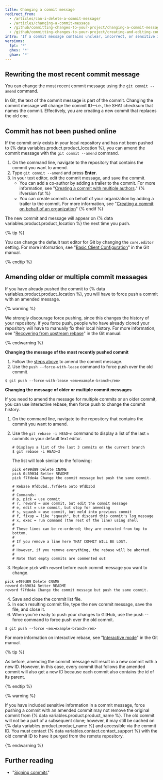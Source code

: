 ```yaml
---
title: Changing a commit message
redirect_from:
  - /articles/can-i-delete-a-commit-message/
  - /articles/changing-a-commit-message
  - /github/committing-changes-to-your-project/changing-a-commit-message
  - /github/committing-changes-to-your-project/creating-and-editing-commits/changing-a-commit-message
intro: 'If a commit message contains unclear, incorrect, or sensitive information, you can amend it locally and push a new commit with a new message to {% data variables.product.product_name %}. You can also change a commit message to add missing information.'
versions:
  fpt: '*'
  ghes: '*'
  ghae: '*'
---
```

## Rewriting the most recent commit message

You can change the most recent commit message using the `git commit --amend` command.

In Git, the text of the commit message is part of the commit. Changing the commit message will change the commit ID--i.e., the SHA1 checksum that names the commit. Effectively, you are creating a new commit that replaces the old one.

## Commit has not been pushed online

If the commit only exists in your local repository and has not been pushed to {% data variables.product.product_location %}, you can amend the commit message with the `git commit --amend` command.

1. On the command line, navigate to the repository that contains the commit you want to amend.
2. Type `git commit --amend` and press **Enter**.
3. In your text editor, edit the commit message, and save the commit.
    - You can add a co-author by adding a trailer to the commit. For more information, see "[Creating a commit with multiple authors](/pull-requests/committing-changes-to-your-project/creating-and-editing-commits/creating-a-commit-with-multiple-authors)."
{% ifversion fpt %}
    - You can create commits on behalf of your organization by adding a trailer to the commit. For more information, see "[Creating a commit on behalf of an organization](/pull-requests/committing-changes-to-your-project/creating-and-editing-commits/creating-a-commit-on-behalf-of-an-organization)"
{% endif %}

The new commit and message will appear on {% data variables.product.product_location %} the next time you push.

{% tip %}

You can change the default text editor for Git by changing the `core.editor` setting. For more information, see "[Basic Client Configuration](https://git-scm.com/book/en/Customizing-Git-Git-Configuration#_basic_client_configuration)" in the Git manual.

{% endtip %}

## Amending older or multiple commit messages

If you have already pushed the commit to {% data variables.product.product_location %}, you will have to force push a commit with an amended message.

{% warning %}

We strongly discourage force pushing, since this changes the history of your repository. If you force push, people who have already cloned your repository will have to manually fix their local history. For more information, see "[Recovering from upstream rebase](https://git-scm.com/docs/git-rebase#_recovering_from_upstream_rebase)" in the Git manual.

{% endwarning %}

**Changing the message of the most recently pushed commit**

1. Follow the [steps above](/articles/changing-a-commit-message#commit-has-not-been-pushed-online) to amend the commit message.
2. Use the `push --force-with-lease` command to force push over the old commit.
  ```shell
  $ git push --force-with-lease <em>example-branch</em>
  ```

**Changing the message of older or multiple commit messages**

If you need to amend the message for multiple commits or an older commit, you can use interactive rebase, then force push to change the commit history.

1. On the command line, navigate to the repository that contains the commit you want to amend.
2. Use the `git rebase -i HEAD~n` command to display a list of the last `n` commits in your default text editor.

    ```shell
    # Displays a list of the last 3 commits on the current branch
    $ git rebase -i HEAD~3
    ```
    The list will look similar to the following:

    ```shell
    pick e499d89 Delete CNAME
    pick 0c39034 Better README
    pick f7fde4a Change the commit message but push the same commit.

    # Rebase 9fdb3bd..f7fde4a onto 9fdb3bd
    #
    # Commands:
    # p, pick = use commit
    # r, reword = use commit, but edit the commit message
    # e, edit = use commit, but stop for amending
    # s, squash = use commit, but meld into previous commit
    # f, fixup = like "squash", but discard this commit's log message
    # x, exec = run command (the rest of the line) using shell
    #
    # These lines can be re-ordered; they are executed from top to bottom.
    #
    # If you remove a line here THAT COMMIT WILL BE LOST.
    #
    # However, if you remove everything, the rebase will be aborted.
    #
    # Note that empty commits are commented out
    ```
3. Replace `pick` with `reword` before each commit message you want to change.
  ```shell
  pick e499d89 Delete CNAME
  reword 0c39034 Better README
  reword f7fde4a Change the commit message but push the same commit.
  ```
4. Save and close the commit list file.
5. In each resulting commit file, type the new commit message, save the file, and close it.
6. When you're ready to push your changes to GitHub, use the push --force command to force push over the old commit.
```shell
$ git push --force <em>example-branch</em>
```

For more information on interactive rebase, see "[Interactive mode](https://git-scm.com/docs/git-rebase#_interactive_mode)" in the Git manual.

{% tip %}

As before, amending the commit message will result in a new commit with a new ID. However, in this case, every commit that follows the amended commit will also get a new ID because each commit also contains the id of its parent.

{% endtip %}

{% warning %}

If you have included sensitive information in a commit message, force pushing a commit with an amended commit may not remove the original commit from {% data variables.product.product_name %}. The old commit will not be a part of a subsequent clone; however, it may still be cached on {% data variables.product.product_name %} and accessible via the commit ID. You must contact {% data variables.contact.contact_support %} with the old commit ID to have it purged from the remote repository.

{% endwarning %}

## Further reading

* "[Signing commits](/articles/signing-commits)"
